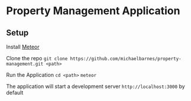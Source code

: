 # Property Management Application 

## Setup 

Install [Meteor](https://www.meteor.com/install)

Clone the repo
`git clone https://github.com/michaelbarnes/property-management.git <path>`

Run the Application
`cd <path>`
`meteor`

The application will start a development server `http://localhost:3000` by default
